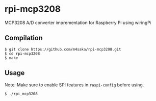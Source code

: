 # rpi-mcp3208
MCP3208 A/D converter imprementation for Raspberry Pi using wiringPi

## Compilation
```
$ git clone https://github.com/m4saka/rpi-mcp3208.git
$ cd rpi-mcp3208
$ make
```

## Usage
Note: Make sure to enable SPI features in `raspi-config` before using.
```
$ ./rpi_mcp3208
```

